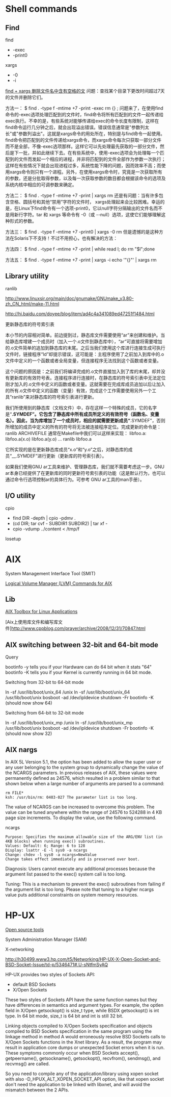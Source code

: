 # Shell commands

## Find

find
- -exec
- -print0

xargs
- -0
- -i

[find + xargs 删除文件名中含有空格的文](http://blog.sina.com.cn/s/blog_53df94780100072w.html)
问题：查找某个目录下更改时间超过7天的文件并删除它们。

方法一：
$ find . -type f -mtime +7 -print -exec rm {} \;
问题来了，在使用find命令的-exec选项处理匹配到的文件时，find命令将所有匹配到的文件一起传递给exec执行。不幸的是，有些系统对能够传递给exec的命令长度有限制，这样在find命令运行几分钟之后，就会出现溢出错误。错误信息通常是"参数列太长"或"参数列溢出"。这就是xargs命令的用处所在，特别是与find命令一起使用。find命令把匹配到的文件传递给xargs命令，而xargs命令每次只获取一部分文件而不是全部，不像-exec选项那样。这样它可以先处理最先获取的一部分文件，然后是下一批，并如此继续下去。在有些系统中，使用-exec选项会为处理每一个匹配到的文件而发起一个相应的进程，并非将匹配到的文件全部作为参数一次执行；这样在有些情况下就会出现进程过多，系统性能下降的问题，因而效率不高；而使用xargs命令则只有一个进程。另外，在使用xargs命令时，究竟是一次获取所有的参数，还是分批取得参数，以及每一次获取参数的数目都会根据该命令的选项及系统内核中相应的可调参数来确定。

方法二：
$ find . -type f -mtime +7 -print | xargs rm
还是有问题：当有许多包含空格、圆括号和其他“禁用”字符的文件时， xargs处理起来会比较困难。幸运的是，在Linux下find命令有一个选项-print0，它以null字符分隔输出的文件名而不是用新行字符。tar 和 xargs 等命令有 -0（或 --null）选项，这使它们能够理解这种形式的参数。

方法三：
$ find . -type f -mtime +7 -print0 | xargs -0 rm
但是遗憾的是这种方法在Solaris下不支持！不过不用担心，也有解决的方法：

方法四：
$ find . -type f -mtime +7 -print | while read l; do rm "$l";done

方法五：
$ find . -type f -mtime +7 -print | xargs -i echo '"{}"' | xargs rm

## Library utility

ranlib

http://www.linuxsir.org/main/doc/gnumake/GNUmake_v3.80-zh_CN_html/make-11.html

http://hi.baidu.com/doyee/blog/item/ad4c4a341089ed47251f1484.html

更新静态库的符号索引表

本小节的内容相对简单。前边提到过，静态库文件需要使用“ar”来创建和维护。当给静态库增建一个成员时（加入一个.o文件到静态库中），“ar”可直接将需要增加的.o文件简单的追加到静态库的末尾。之后当我们使用这个库进行连接生成可执行文件时，链接程序“ld”却提示错误，这可能是：主程序使用了之前加入到库中的.o文件中定义的一个函数或者全局变量，但连接程序无法找到这个函数或者变量。

这个问题的原因是：之前我们将编译完成的.o文件直接加入到了库的末尾，却并没有更新库的有效符号表。连接程序进行连接时，在静态库的符号索引表中无法定位刚才加入的.o文件中定义的函数或者变量。这就需要在完成库成员追加以后让加入的所有.o文件中定义的函数（变量）有效，完成这个工作需要使用另外一个工具“ranlib”来对静态库的符号索引表进行更新。

我们所使用到的静态库（文档文件）中，存在这样一个特殊的成员，它的名字是“__.SYMDEF”。它包含了静态库中所有成员所定义的有效符号（函数名、变量名）。因此，当为库增加了一个成员时，相应的就需要更新成员“__.SYMDEF”，否则所增加的成员中定义的所有的符号将无法被连接程序定位。完成更新的命令是：
ranlib ARCHIVEFILE
通常在Makefile中我们可以这样来实现：
libfoo.a: libfoo.a(x.o) libfoo.a(y.o) ...
ranlib libfoo.a

它所实现的是在更新静态库成员“x.o”和“y.o”之后，对静态库的成员“__.SYMDEF”进行更新（更新库的符号索引表）。

如果我们使用GNU ar工具来维护、管理静态库，我们就不需要考虑这一步。GNU ar本身已经提供了在更新库的同时更新符号索引表的功能（这是默认行为，也可以通过命令行选项控制ar的具体行为。可参考 GNU ar工具的man手册）。

## I/O utility

cpio

- find DIR -depth | cpio -pdmv .
- (cd DIR; tar cvf - SUBDIR1 SUBDIR2) | tar xf -
- cpio -vdump ../content < /tmp/f

losetup

# AIX

System Management Interface Tool (SMIT)

[Logical Volume Manager (LVM) Commands for AIX](http://wxs.ro/mirrors/aixlvm/tips-aix-lvm.html)

## Lib

[AIX Toolbox for Linux Applications](http://www-03.ibm.com/systems/power/software/aix/linux/toolbox/alpha.html)

[Aix上使用库文件和编写库文件]http://www.cppblog.com/prayer/archive/2008/12/31/70847.html

## AIX switching between 32-bit and 64-bit mode

Query

bootinfo -y tells you if your Hardware can do 64 bit when it stats "64"
bootinfo -K tells you if your Kernel is currently running in 64 bit mode.

Switching from 32-bit to 64-bit mode

ln -sf /usr/lib/boot/unix_64 /unix
ln -sf /usr/lib/boot/unix_64 /usr/lib/boot/unix
bosboot -ad /dev/ipldevice
shutdown -Fr
bootinfo -K (should now show 64)

Switching from 64-bit to 32-bit mode

ln -sf /usr/lib/boot/unix_mp /unix
ln -sf /usr/lib/boot/unix_mp /usr/lib/boot/unix
bosboot -ad /dev/ipldevice
shutdown -Fr
bootinfo -K (should now show 32)

## AIX nargs

In AIX 5L Version 5.1, the option has been added to allow the super user or any user belonging to the system group to dynamically change the value of the NCARGS parameters. In previous releases of AIX, these values were permanently defined as 24576, which resulted in a problem similar to that shown below when a large number of arguments are parsed to a command:

```
rm FILE*
ksh: /usr/bin/rm: 0403-027 The parameter list is too long.
```

The value of NCARGS can be increased to overcome this problem. The value can be tuned anywhere within the range of 24576 to 524288 in 4 KB page size increments. To display the value, use the following command.

ncargs

```
Purpose: Specifies the maximum allowable size of the ARG/ENV list (in 4KB blocks) when running exec() subroutines.
Values: Default: 6; Range: 6 to 128
Display: lsattr -E -l sys0 -a ncargs
Change: chdev -l sys0 -a ncargs=NewValue
Change takes effect immediately and is preserved over boot.
```

Diagnosis: Users cannot execute any additional processes because the argument list passed to the exec() system call is too long.

Tuning: This is a mechanism to prevent the exec() subroutines from failing if the argument list is too long. Please note that tuning to a higher ncargs value puts additional constraints on system memory resources.

# HP-UX

[Open source tools](http://hpux.connect.org.uk/hppd/cgi-bin/)

System Administration Manager (SAM)

X-networking

http://h30499.www3.hp.com/t5/Networking/HP-UX-X-Open-Socket-and-BSD-Socket-Issue/td-p/5346471#.U-sNtfmSyAQ

HP-UX provides two styles of Sockets API:

- default BSD Sockets
- X/Open Sockets

These two styles of Sockets API have the same function names but they have differences in semantics and argument types. For example, the optlen field in X/Open getsockopt() is size_t type, while BSDX
getsockopt() is int type. In 64 bit mode, size_t is 64 bit and int is still 32 bit.

Linking objects compiled to X/Open Sockets specification and objects compiled to BSD Sockets specification in the same program using the linkage method in method A would erroneously resolve BSD Sockets calls to X/Open Sockets functions in the Xnet library.  As a result, the program may result in application core dumps or unexpected Socket errors when it is run. These symptoms commonly occur when BSD Sockets accept(), getpeername(), getsockname(), getsockopt(), recvfrom(), sendmsg(), and recvmsg() are called.

So you need to compile any of the application/library  using xopen socket with also -D_HPUX_ALT_XOPEN_SOCKET_API option, like that xopen socket don't need the application to be linked with libxnet, and will avoid the mismatch between the 2 APIs.
